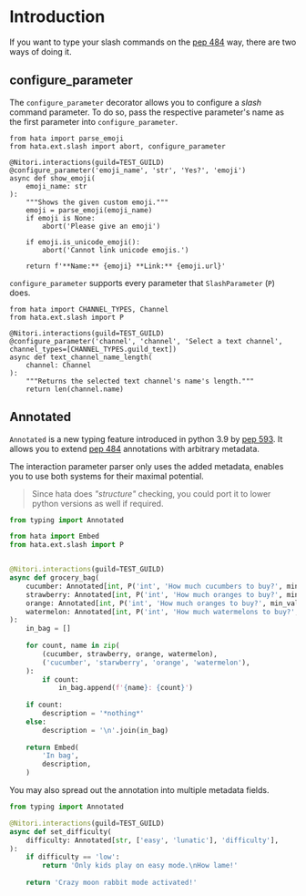 # Introduction

If you want to type your slash commands on the [pep 484](https://peps.python.org/pep-0484/) way, there are two ways of
doing it.

## configure_parameter

The `configure_parameter` decorator allows you to configure a *slash* command parameter. To do so, pass the respective
parameter's name as the first parameter into `configure_parameter`. 

```py3
from hata import parse_emoji
from hata.ext.slash import abort, configure_parameter

@Nitori.interactions(guild=TEST_GUILD)
@configure_parameter('emoji_name', 'str', 'Yes?', 'emoji')
async def show_emoji(
    emoji_name: str
):
    """Shows the given custom emoji."""
    emoji = parse_emoji(emoji_name)
    if emoji is None:
        abort('Please give an emoji')
    
    if emoji.is_unicode_emoji():
        abort('Cannot link unicode emojis.')
    
    return f'**Name:** {emoji} **Link:** {emoji.url}'
```

`configure_parameter` supports every parameter that `SlashParameter` (`P`) does.

```py3
from hata import CHANNEL_TYPES, Channel
from hata.ext.slash import P

@Nitori.interactions(guild=TEST_GUILD)
@configure_parameter('channel', 'channel', 'Select a text channel', channel_types=[CHANNEL_TYPES.guild_text])
async def text_channel_name_length(
    channel: Channel
):
    """Returns the selected text channel's name's length."""
    return len(channel.name)
```

## Annotated

`Annotated` is a new typing feature introduced in python 3.9 by [pep 593](https://peps.python.org/pep-0593/).
It allows you to extend [pep 484](https://peps.python.org/pep-0484/) annotations with arbitrary metadata.

The interaction parameter parser only uses the added metadata, enables you to use both systems for their maximal
potential.

> Since hata does *"structure"* checking, you could port it to lower python versions as well if required.

```py
from typing import Annotated

from hata import Embed
from hata.ext.slash import P


@Nitori.interactions(guild=TEST_GUILD)
async def grocery_bag(
    cucumber: Annotated[int, P('int', 'How much cucumbers to buy?', min_value=0, max_value=1000)] = 0,
    strawberry: Annotated[int, P('int', 'How much oranges to buy?', min_value=0, max_value=1000)] = 0,
    orange: Annotated[int, P('int', 'How much oranges to buy?', min_value=0, max_value=1000)] = 0,
    watermelon: Annotated[int, P('int', 'How much watermelons to buy?', min_value=0, max_value=1000)] = 0,
):
    in_bag = []
    
    for count, name in zip(
        (cucumber, strawberry, orange, watermelon),
        ('cucumber', 'starwberry', 'orange', 'watermelon'),
    ):
        if count:
            in_bag.append(f'{name}: {count}')
    
    if count:
        description = '*nothing*'
    else:
        description = '\n'.join(in_bag)
         
    return Embed(
        'In bag',
        description,
    )
```

You may also spread out the annotation into multiple metadata fields.

```py
from typing import Annotated

@Nitori.interactions(guild=TEST_GUILD)
async def set_difficulty(
    difficulty: Annotated[str, ['easy', 'lunatic'], 'difficulty'],
):
    if difficulty == 'low':
        return 'Only kids play on easy mode.\nHow lame!'
    
    return 'Crazy moon rabbit mode activated!'
```
